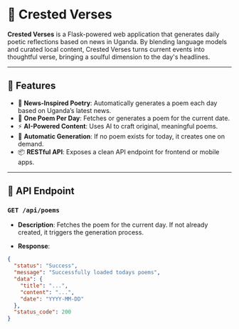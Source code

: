 # 🌾 Crested Verses

**Crested Verses** is a Flask-powered web application that generates daily poetic reflections based on news in Uganda. By blending language models and curated local content, Crested Verses turns current events into thoughtful verse, bringing a soulful dimension to the day's headlines.

---

## 📜 Features

- 📰 **News-Inspired Poetry**: Automatically generates a poem each day based on Uganda’s latest news.
- 📅 **One Poem Per Day**: Fetches or generates a poem for the current date.
- ⚡ **AI-Powered Content**: Uses AI to craft original, meaningful poems.
- 🔁 **Automatic Generation**: If no poem exists for today, it creates one on demand.
- 📦 **RESTful API**: Exposes a clean API endpoint for frontend or mobile apps.

---

## 🚀 API Endpoint

### `GET /api/poems`

- **Description**: Fetches the poem for the current day. If not already created, it triggers the generation process.

- **Response**:
```json
{
  "status": "Success",
  "message": "Successfully loaded todays poems",
  "data": {
    "title": "...",
    "content": "...",
    "date": "YYYY-MM-DD"
  },
  "status_code": 200
}
